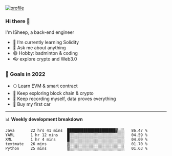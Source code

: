 [![profile](http://img.codelin.xyz/hello-im-isheep.svg)](https://www.calligrapher.ai/)

### Hi there 🐏

I'm ISheep, a back-end engineer

- 🔭 I’m currently learning Solidity
- 💬 Ask me about anything
- 😄 Hobby: badminton & coding
- 👓 explore crypto and Web3.0

### 🚀 Goals in 2022
+ 🌕 Learn EVM & smart contract
+ 🤔 Keep exploring block chain & crypto
+ 🐏 Keep recording myself, data proves everything
+ 🚗 Buy my first car

-------

📊 **Weekly development breakdown**
<!--START_SECTION:waka-->
```text
Java       22 hrs 41 mins  █████████████████████▓░░░   86.47 % 
YAML       1 hr 12 mins    █░░░░░░░░░░░░░░░░░░░░░░░░   04.59 % 
XML        1 hr 4 mins     █░░░░░░░░░░░░░░░░░░░░░░░░   04.09 % 
textmate   26 mins         ▒░░░░░░░░░░░░░░░░░░░░░░░░   01.70 % 
Python     25 mins         ▒░░░░░░░░░░░░░░░░░░░░░░░░   01.63 % 
```
<!--END_SECTION:waka-->
